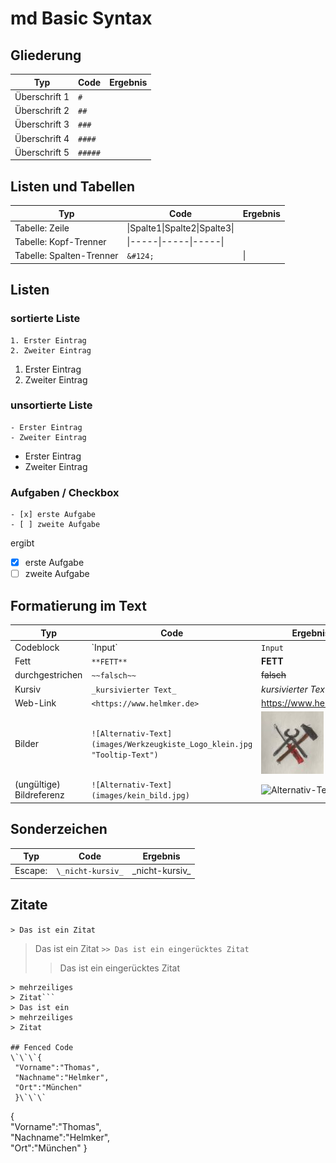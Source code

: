 # md Basic Syntax



## Gliederung
|Typ|Code|Ergebnis|
|---------------|--------------------------|----------------------------|
|Überschrift 1|`#`||
|Überschrift 2|`##`||
|Überschrift 3|`###`||
|Überschrift 4|`####`||
|Überschrift 5|`#####`||


## Listen und Tabellen
|Typ|Code|Ergebnis|
|---------------|--------------------------|----------------------------|
|Tabelle: Zeile|&#124;Spalte1&#124;Spalte2&#124;Spalte3&#124;||
|Tabelle: Kopf-Trenner|&#124;-----&#124;-----&#124;-----&#124;||
|Tabelle: Spalten-Trenner |`&#124;`|&#124;|

## Listen
### sortierte Liste
```
1. Erster Eintrag
2. Zweiter Eintrag
```  
1. Erster Eintrag
2. Zweiter Eintrag

### unsortierte Liste
```
- Erster Eintrag
- Zweiter Eintrag
```  
- Erster Eintrag
- Zweiter Eintrag

### Aufgaben / Checkbox
```
- [x] erste Aufgabe
- [ ] zweite Aufgabe
```
ergibt
- [x] erste Aufgabe
- [ ] zweite Aufgabe

## Formatierung im Text
|Typ|Code|Ergebnis|
|---------------|--------------------------|----------------------------|
|Codeblock|\`Input\`| `Input`|
|Fett|`**FETT**`|**FETT**|
|durchgestrichen|`~~falsch~~`|~~falsch~~|
|Kursiv|`_kursivierter Text_`|_kursivierter Text_|
|Web-Link|`<https://www.helmker.de>`|<https://www.helmker.de>|
|Bilder|`![Alternativ-Text](images/Werkzeugkiste_Logo_klein.jpg "Tooltip-Text")`|![Alternativ-Text](images/Werkzeugkiste_Logo_klein.jpg "Werkzeugkasten")|
|(ungültige) Bildreferenz|`![Alternativ-Text](images/kein_bild.jpg)`|![Alternativ-Text](images/kein_bild.jpg)|

## Sonderzeichen
|Typ|Code|Ergebnis|
|---------------|--------------------------|----------------------------|
|Escape: |`\_nicht-kursiv_`|\_nicht-kursiv_|

## Zitate
`> Das ist ein Zitat`  
> Das ist ein Zitat
`>> Das ist ein eingerücktes Zitat`
>> Das ist ein eingerücktes Zitat
```> Das ist ein
> mehrzeiliges
> Zitat```  
> Das ist ein
> mehrzeiliges
> Zitat  

## Fenced Code 
\`\`\`{  
 "Vorname":"Thomas",  
 "Nachname":"Helmker",  
 "Ort":"München"  
 }\`\`\`  
```
{  
  "Vorname":"Thomas",  
  "Nachname":"Helmker",  
  "Ort":"München"
}
```

